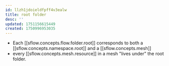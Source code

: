 ```yaml
---
id: llzh1jdoieldfpff4v3ealw
title: root folder
desc: ''
updated: 1751156615449
created: 1750996953035
---
```


- Each [[sflow.concepts.flow.folder.root]] corresponds to both a [[sflow.concepts.namespace.root]] and a [[sflow.concepts.mesh]]
- every [[sflow.concepts.mesh.resource]] in a mesh "lives under" the root folder.